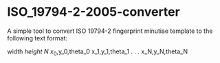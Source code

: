 # ISO_19794-2-2005-converter
A simple tool to convert ISO 19794-2 fingerprint minutiae template to the following text format:

width
$height$
$N$
$x_0$,y_0,theta_0
x_1,y_1,theta_1
.
.
.
x_N,y_N,theta_N
